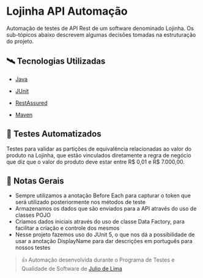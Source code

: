 # Lojinha API Automação
Automação de testes de API Rest de um software denominado Lojinha. Os sub-tópicos abaixo descrevem algumas decisões tomadas na estruturação do projeto.


## 🛰️ Tecnologias Utilizadas   
- [Java](https://www.oracle.com/br/java/technologies/javase-jdk11-downloads.html)
  
- [JUnit](https://mvnrepository.com/artifact/org.junit.jupiter/junit-jupiter-engine/5.7.1)
  
- [RestAssured](https://mvnrepository.com/artifact/io.rest-assured/rest-assured/4.4.0)
  
- [Maven](https://maven.apache.org/)

## 🤖 Testes Automatizados
Testes para validar as partições de equivalência relacionadas ao valor do produto na Lojinha, que estão vinculados diretamente a regra de negócio que diz que o valor do produto deve estar entre R$ 0,01 e R$ 7.000,00.

## 📝 Notas Gerais

- Sempre utilizamos a anotação Before Each para capturar o token que será utilizado posteriormente nos métodos de teste
- Armazenamos os dados que são enviados para a API através do uso de classes POJO
- Criamos dados iniciais através do uso de classe Data Factory, para facilitar a criação e controle dos mesmos
- Nesse projeto fazemos uso do JUnit 5, o que nos dá a possibilidade de usar a anotação DisplayName para dar descrições em português para nossos testes



> 👍 Automação desenvolvida durante o Programa de Testes e Qualidade de Software de [Julio de Lima](https://www.juliodelima.com.br)